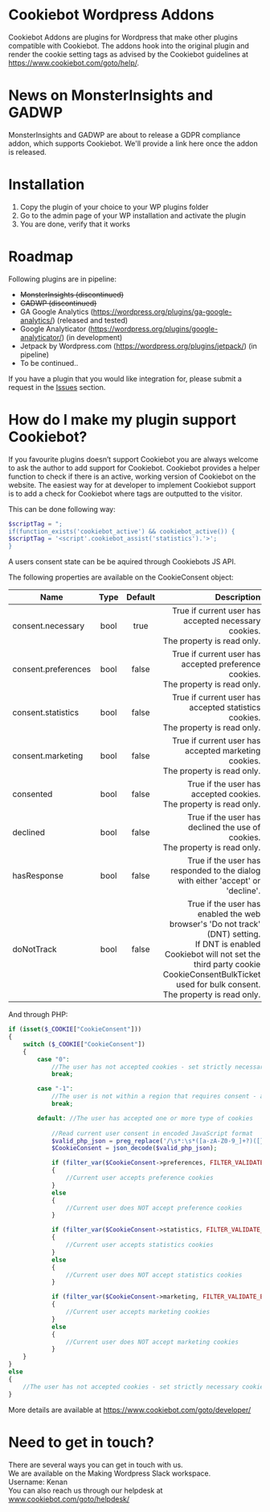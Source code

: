 # Cookiebot Wordpress Addons


Cookiebot Addons are plugins for Wordpress that make other plugins compatible with Cookiebot. 
The addons hook into the original plugin and render the cookie setting tags as advised by the Cookiebot guidelines at https://www.cookiebot.com/goto/help/.

# News on MonsterInsights and GADWP
MonsterInsights and GADWP are about to release a GDPR compliance addon, which supports Cookiebot. We'll provide a link here once the addon is released. 

# Installation
1. Copy the plugin of your choice to your WP plugins folder
2. Go to the admin page of your WP installation and activate the plugin
3. You are done, verify that it works

# Roadmap

Following plugins are in pipeline:
* ~~MonsterInsights (discontinued)~~
* ~~GADWP (discontinued)~~
* GA Google Analytics (https://wordpress.org/plugins/ga-google-analytics/) (released and tested)
* Google Analyticator (https://wordpress.org/plugins/google-analyticator/) (in development)
* Jetpack by Wordpress.com (https://wordpress.org/plugins/jetpack/) (in pipeline)
* To be continued..

If you have a plugin that you would like integration for, please submit a request in the [Issues](https://github.com/CybotAS/CookiebotAddons/issues) section.


# How do I make my plugin support Cookiebot?
If you favourite plugins doesn’t support Cookiebot you are always welcome to ask the author to add support for Cookiebot.
Cookiebot provides a helper function to check if there is an active, working version of Cookiebot on the website.
The easiest way for at developer to implement Cookiebot support is to add a check for Cookiebot where tags are outputted to the visitor. 

This can be done following way:

```php
$scriptTag = ";
if(function_exists('cookiebot_active') && cookiebot_active()) {
$scriptTag = '<script'.cookiebot_assist('statistics').'>';
}
```

A users consent state can be be aquired through Cookiebots JS API.

The following properties are available on the CookieConsent object:

| Name                | Type | Default | Description                                                                                                                                                                                                            |
|---------------------|:----:|:-------:|-----------------------------------------------------------------------------------------------------------------------------------------------------------------------------------------------------------------------:|
| consent.necessary   | bool | true    | True if current user has accepted necessary cookies. <br> The property is read only.                                                                                                                                        |
| consent.preferences | bool | false   | True if current user has accepted preference cookies. <br> The property is read only.                                                                                                                                       |
| consent.statistics  | bool | false   | True if current user has accepted statistics cookies. <br> The property is read only.                                                                                                                                       |
| consent.marketing   | bool | false   | True if current user has accepted marketing cookies. <br> The property is read only.                                                                                                                                        |
| consented           | bool | false   | True if the user has accepted cookies. <br> The property is read only.                                                                                                                                                      |
| declined            | bool | false   | True if the user has declined the use of cookies. <br> The property is read only.                                                                                                                                           |
| hasResponse         | bool | false   | True if the user has responded to the dialog with either 'accept' or 'decline'.                                                                                                                                        |
| doNotTrack          | bool | false   | True if the user has enabled the web browser's 'Do not track' (DNT) setting. <br> If DNT is enabled Cookiebot will not set the third party cookie CookieConsentBulkTicket used for bulk consent. <br> The property is read only. |

And through PHP:

```php
if (isset($_COOKIE["CookieConsent"]))
{
    switch ($_COOKIE["CookieConsent"])
    {
        case "0":
            //The user has not accepted cookies - set strictly necessary cookies only
            break;

        case "-1":
            //The user is not within a region that requires consent - all cookies are accepted
            break;

        default: //The user has accepted one or more type of cookies
            
            //Read current user consent in encoded JavaScript format
            $valid_php_json = preg_replace('/\s*:\s*([a-zA-Z0-9_]+?)([}\[,])/', ':"$1"$2', preg_replace('/([{\[,])\s*([a-zA-Z0-9_]+?):/', '$1"$2":', str_replace("'", '"',stripslashes($_COOKIE["CookieConsent"]))));
            $CookieConsent = json_decode($valid_php_json);

            if (filter_var($CookieConsent->preferences, FILTER_VALIDATE_BOOLEAN))
            {
                //Current user accepts preference cookies
            }
            else
            {
                //Current user does NOT accept preference cookies
            }

            if (filter_var($CookieConsent->statistics, FILTER_VALIDATE_BOOLEAN))
            {
                //Current user accepts statistics cookies
            }
            else
            {
                //Current user does NOT accept statistics cookies
            }

            if (filter_var($CookieConsent->marketing, FILTER_VALIDATE_BOOLEAN))
            {
                //Current user accepts marketing cookies
            }
            else
            {
                //Current user does NOT accept marketing cookies
            }   
    }
}
else
{
    //The user has not accepted cookies - set strictly necessary cookies only
}
```
More details are available at https://www.cookiebot.com/goto/developer/

# Need to get in touch?

There are several ways you can get in touch with us. <br>
We are available on the Making Wordpress Slack workspace. <br>
Username: Kenan <br>
You can also reach us through our helpdesk at www.cookiebot.com/goto/helpdesk/
